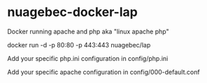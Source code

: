 # nuagebec-docker-lap

Docker running apache and php aka "linux apache php"

docker run -d -p 80:80 -p 443:443  nuagebec/lap

Add your specific php.ini configuration in config/php.ini

Add your specific apache configuration in config/000-default.conf


